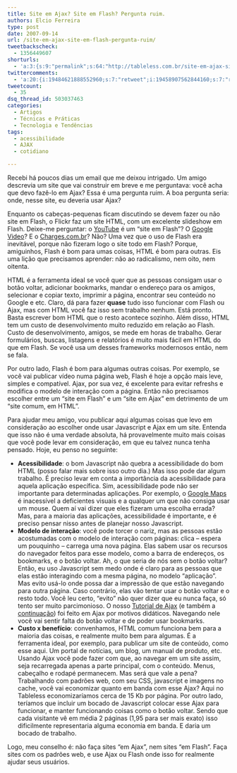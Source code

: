 ```yaml
---
title: Site em Ajax? Site em Flash? Pergunta ruim.
authors: Elcio Ferreira
type: post
date: 2007-09-14
url: /site-em-ajax-site-em-flash-pergunta-ruim/
tweetbackscheck:
  - 1356449607
shorturls:
  - 'a:3:{s:9:"permalink";s:64:"http://tableless.com.br/site-em-ajax-site-em-flash-pergunta-ruim";s:7:"tinyurl";s:26:"http://tinyurl.com/3hj4mwc";s:4:"isgd";s:19:"http://is.gd/lHVTUZ";}'
twittercomments:
  - 'a:20:{i:19484621888552960;s:7:"retweet";i:19458907562844160;s:7:"retweet";i:184681464380665856;s:7:"retweet";i:184659373975552000;s:7:"retweet";i:184657996666769411;s:7:"retweet";i:184657903146385410;s:7:"retweet";i:184656484913774592;s:7:"retweet";i:184656240436183041;s:7:"retweet";i:184655466985570307;s:7:"retweet";i:195591864580190209;s:7:"retweet";i:202956514208649217;s:7:"retweet";i:202896179426631682;s:7:"retweet";i:202861146380840960;s:7:"retweet";i:202858430036328449;s:7:"retweet";i:217332825576308737;s:7:"retweet";i:230752034897412096;s:7:"retweet";i:230741654624169985;s:7:"retweet";i:230741081686409216;s:7:"retweet";i:256110919665459200;s:7:"retweet";i:256108193036517376;s:7:"retweet";}'
tweetcount:
  - 35
dsq_thread_id: 503037463
categories:
  - Artigos
  - Técnicas e Práticas
  - Tecnologia e Tendências
tags:
  - acessibilidade
  - AJAX
  - cotidiano

---
```

Recebi há poucos dias um email que me deixou intrigado. Um amigo descrevia um site que vai construir em breve e me perguntava: você acha que devo fazê-lo em Ajax? Essa é uma pergunta ruim. A boa pergunta seria: onde, nesse site, eu deveria usar Ajax?

Enquanto os cabeças-pequenas ficam discutindo se devem fazer ou não site em Flash, o Flickr faz um site HTML, com um excelente slideshow em Flash. Deixe-me perguntar: o [YouTube][1] é um &#8220;site em Flash&#8221;? O [Google Video][2]? E o [Charges.com.br][3]? Não? Uma vez que o uso de Flash era inevitável, porque não fizeram logo o site todo em Flash? Porque, amiguinhos, Flash é bom para umas coisas, HTML é bom para outras. Eis uma lição que precisamos aprender: não ao radicalismo, nem oito, nem oitenta.

HTML é a ferramenta ideal se você quer que as pessoas consigam usar o botão voltar, adicionar bookmarks, mandar o endereço para os amigos, selecionar e copiar texto, imprimir a página, encontrar seu conteúdo no Google e etc. Claro, dá para fazer **quase** tudo isso funcionar com Flash ou Ajax, mas com HTML você faz isso sem trabalho nenhum. Está pronto. Basta escrever bom HTML que o resto acontece sozinho. Além disso, HTML tem um custo de desenvolvimento muito reduzido em relação ao Flash. Custo de desenvolvimento, amigos, se mede em horas de trabalho. Gerar formulários, buscas, listagens e relatórios é muito mais fácil em HTML do que em Flash. Se você usa um desses frameworks modernosos então, nem se fala.

Por outro lado, Flash é bom para algumas outras coisas. Por exemplo, se você vai publicar vídeo numa página web, Flash é hoje a opção mais leve, simples e compatível. Ajax, por sua vez, é excelente para evitar refreshs e modifica o modelo de interação com a página. Então não precisamos escolher entre um &#8220;site em Flash&#8221; e um &#8220;site em Ajax&#8221; em detrimento de um &#8220;site comum, em HTML&#8221;.

Para ajudar meu amigo, vou publicar aqui algumas coisas que levo em consideração ao escolher onde usar Javascript e Ajax em um site. Entenda que isso não é uma verdade absoluta, há provavelmente muito mais coisas que você pode levar em consideração, em que eu talvez nunca tenha pensado. Hoje, eu penso no seguinte:

  * **Acessibilidade**: o bom Javascript não quebra a acessibilidade do bom HTML (posso falar mais sobre isso outro dia.) Mas isso pode dar algum trabalho. É preciso levar em conta a importância da acessibilidade para aquela aplicação específica. Sim, acessibilidade pode não ser importante para determinadas aplicações. Por exemplo, o [Google Maps][4] é inacessível a deficientes visuais e a qualquer um que não consiga usar um mouse. Quem aí vai dizer que eles fizeram uma escolha errada? Mas, para a maioria das aplicações, acessibilidade é importante, e é preciso pensar nisso antes de planejar nosso Javascript.
  * **Modelo de interação**: você pode torcer o nariz, mas as pessoas estão acostumadas com o modelo de interação com páginas: clica &#8211; espera um pouquinho &#8211; carrega uma nova página. Elas sabem usar os recursos do navegador feitos para esse modelo, como a barra de endereços, os bookmarks, e o botão voltar. Ah, o que seria de nós sem o botão voltar? Então, eu uso Javascript sem medo onde é claro para as pessoas que elas estão interagindo com a mesma página, no modelo &#8220;aplicação&#8221;. Mas evito usá-lo onde possa dar a impressão de que estão navegando para outra página. Caso contrário, elas vão tentar usar o botão voltar e o resto todo. Você leu certo, &#8220;evito&#8221; não quer dizer que eu nunca faça, só tento ser muito parcimonioso. O nosso [Tutorial de Ajax][5] (e também a [continuação][6]) foi feito em Ajax por motivos didáticos. Navegando nele você vai sentir falta do botão voltar e de poder usar bookmarks.
  * **Custo x benefício**: convenhamos, HTML comum funciona bem para a maioria das coisas, e realmente muito bem para algumas. É a ferramenta ideal, por exemplo, para publicar um site de conteúdo, como esse aqui. Um portal de notícias, um blog, um manual de produto, etc. Usando Ajax você pode fazer com que, ao navegar em um site assim, seja recarregada apenas a parte principal, com o conteúdo. Menus, cabeçalho e rodapé permanecem. Mas será que vale a pena? Trabalhando com padrões web, com seu CSS, javascript e imagens no cache, você vai economizar quanto em banda com esse Ajax? Aqui no Tableless economizaríamos cerca de 15 Kb por página. Por outro lado, teríamos que incluir um bocado de Javascript colocar esse Ajax para funcionar, e manter funcionando coisas como o botão voltar. Sendo que cada visitante vê em média 2 páginas (1,95 para ser mais exato) isso dificilmente representaria alguma economia em banda. E daria um bocado de trabalho.

Logo, meu conselho é: não faça sites &#8220;em Ajax&#8221;, nem sites &#8220;em Flash&#8221;. Faça sites com os padrões web, e use Ajax ou Flash onde isso for realmente ajudar seus usuários.

 [1]: http://www.youtube.com
 [2]: http://video.google.com/
 [3]: http://www.charges.com.br
 [4]: http://maps.google.com/
 [5]: http://tableless.com.br/artigos/ajaxdemo/ "Tutorial de Ajax"
 [6]: http://tableless.com.br/artigos/ajaxdemo2/ "Tutorial de Ajax, parte 2"